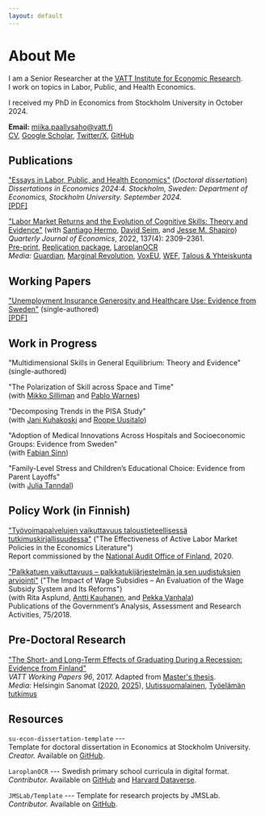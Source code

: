 ```yaml
---
layout: default
---
```


# About Me

I am a Senior Researcher at the [VATT Institute for Economic Research](https://vatt.fi/en/frontpage).  
I work on topics in Labor, Public, and Health Economics.

I received my PhD in Economics from Stockholm University in October 2024.

**Email:** [miika.paallysaho@vatt.fi](mailto:<miika.paallysaho@vatt.fi>)  
[CV](./assets/pdf/cv.pdf), [Google Scholar](https://scholar.google.com/citations?user=6Z3JJzoAAAAJ&hl=en&oi=ao), [Twitter/X](https://twitter.com/mpaallysaho?lang=en), [GitHub](https://github.com/miikapaal)

## Publications

["Essays in Labor, Public, and Health Economics"](http://urn.kb.se/resolve?urn=urn:nbn:se:su:diva-232838) (*Doctoral dissertation*)  
*Dissertations in Economics 2024:4. Stockholm, Sweden: Department of Economics, Stockholm University. September 2024.*  
[[PDF]](./assets/pdf/dissertation.pdf)

["Labor Market Returns and the Evolution of Cognitive Skills: Theory and Evidence"](https://academic.oup.com/qje/article-abstract/137/4/2309/6570716)
(with [Santiago Hermo](https://santiagohermo.github.io), [David Seim](http://www.davidseim.com), and [Jesse M. Shapiro](https://scholar.harvard.edu/shapiro))  
*Quarterly Journal of Economics*, 2022, 137(4): 2309–2361.  
[Pre-print](./assets/pdf/hermo-paallysaho-seim-shapiro-2022-qje-skills.pdf), [Replication package](https://dataverse.harvard.edu/dataset.xhtml?persistentId=doi:10.7910/DVN/KP9RZX), [LaroplanOCR](https://github.com/JMSLab/LaroplanOCR)  
*Media:* [Guardian](https://www.theguardian.com/commentisfree/2021/aug/29/iqs-are-on-the-rise-but-we-dont-need-hard-facts-any-more), [Marginal Revolution](https://marginalrevolution.com/marginalrevolution/2022/05/sunday-assorted-links-364.html), [VoxEU](https://cepr.org/voxeu/columns/economic-incentives-help-explain-longstanding-puzzle-cognitive-science), [WEF](https://www.weforum.org/agenda/2022/07/flynn-effect-economic-incentives-cognitive-science/), [Talous & Yhteiskunta](https://labore.fi/t&y/voivatko-taloudelliset-kannustimet-vaikuttaa-alykkyyteen/)

## Working Papers

["Unemployment Insurance Generosity and Healthcare Use: Evidence from Sweden"](./assets/pdf/paallysaho-2025-ui-health.pdf) (single-authored)  
[[PDF]](./assets/pdf/paallysaho-2025-ui-health.pdf)

## Work in Progress

"Multidimensional Skills in General Equilibrium: Theory and Evidence" (single-authored)

"The Polarization of Skill across Space and Time"  
(with [Mikko Silliman](https://sites.google.com/site/mikkosilliman) and [Pablo Warnes](https://pewarnes.github.io))

"Decomposing Trends in the PISA Study"  
(with [Jani Kuhakoski](https://labore.fi/author/jani-petteri-ollikainen/) and [Roope Uusitalo](https://vatt.fi/uusitalo-roope))

"Adoption of Medical Innovations Across Hospitals and Socioeconomic Groups: Evidence from Sweden"  
(with [Fabian Sinn](https://www.fabiansinn.com))

"Family-Level Stress and Children’s Educational Choice: Evidence from Parent Layoffs"  
(with [Julia Tanndal](https://www.cornerstone.com/professionals/julia-tanndal/))

## Policy Work (in Finnish)

["Työvoimapalvelujen vaikuttavuus taloustieteellisessä tutkimuskirjallisuudessa"](https://www.vtv.fi/app/uploads/2020/06/VTV-Selvitys-2-2020-Tyovoimapalvelujen-vaikuttavuus-taloustieteellisessa-tutkimuskirjallisuudessa.pdf) ("The Effectiveness of Active Labor Market Policies in the Economics Literature")  
Report commissioned by the [National Audit Office of Finland](https://www.vtv.fi/en), 2020.

["Palkkatuen vaikuttavuus – palkkatukijärjestelmän ja sen uudistuksien arviointi"](http://julkaisut.valtioneuvosto.fi/bitstream/handle/10024/161235/75-2018-Palkkatuki.pdf) ("The Impact of Wage Subsidies – An Evaluation of the Wage Subsidy System and Its Reforms")  
(with Rita Asplund, [Antti Kauhanen](https://sites.google.com/view/antti-kauhanen/home), and [Pekka Vanhala](https://www.etla.fi/henkilot/vanhala-pekka/))  
Publications of the Government’s Analysis, Assessment and Research Activities, 75/2018.

## Pre-Doctoral Research

["The Short- and Long-Term Effects of Graduating During a Recession: Evidence from Finland"](http://vatt.fi/documents/2956369/4541479/wp96.pdf/cd64ccc0-7c4e-4a25-b520-4f42dbc32849)  
*VATT Working Papers 96*, 2017. Adapted from [Master's thesis](https://helda.helsinki.fi/handle/10138/193652).  
*Media:* Helsingin Sanomat ([2020](https://www.hs.fi/mielipide/art-2000006515416.html), [2025](https://www.hs.fi/suomi/art-2000011256911.html)), [Uutissuomalainen](https://www.ksml.fi/kotimaa/Korona-voi-nakertaa-nuorten-palkkoja-jopa-vuosien-ajan-%E2%80%93-tuleeko-kolmikymppisist%C3%A4-2020-luvun-h%C3%A4vi%C3%A4ji%C3%A4/1563814?pwbi=803b90fcf706ef7f068e34156f8b896e), [Työelämän tutkimus](https://journal.fi/tyoelamantutkimus/article/view/87120)

## Resources

`su-econ-dissertation-template` ---  
Template for doctoral dissertation in Economics at Stockholm University.  
*Creator.* Available on [GitHub](https://github.com/miikapaal/su-econ-dissertation-template).

`LaroplanOCR` --- Swedish primary school curricula in digital format.  
*Contributor.* Available on [GitHub](https://github.com/JMSLab/LaroplanOCR) and [Harvard Dataverse](https://dataverse.harvard.edu/dataset.xhtml?persistentId=doi:10.7910/DVN/EEPBEU).

`JMSLab/Template` --- Template for research projects by JMSLab.  
*Contributor.* Available on [GitHub](https://github.com/JMSLab/Template).
